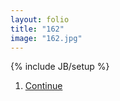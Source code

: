 ```yaml
---
layout: folio
title: "162"
image: "162.jpg"
---
```

{% include JB/setup %}

<div class="copy">

</div>

<div class="choice">
	<ol>
		<li><a href="163.html">
			Continue
</a></li>
	</ol>
</div>